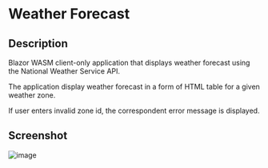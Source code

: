 # Weather Forecast

## Description
Blazor WASM client-only application that displays weather forecast using the National Weather Service API. 

The application display weather forecast in a form of HTML table for a given weather zone.

If user enters invalid zone id, the correspondent error message is displayed.

## Screenshot
![image](https://github.com/ilyadubovis/WeatherForecast/assets/65792402/079212df-8dae-46b4-8bb7-e055090a3297)
